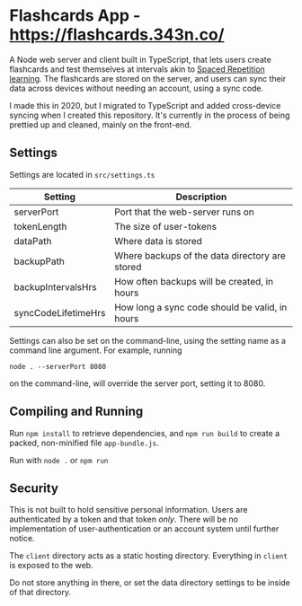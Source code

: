 # Flashcards App - https://flashcards.343n.co/
A Node web server and client built in TypeScript, that lets users create flashcards and test themselves at intervals akin to [Spaced Repetition learning](https://en.wikipedia.org/wiki/Spaced_repetition). The flashcards are stored on the server, and users can sync their data across devices without needing an account, using a sync code.

I made this in 2020, but I migrated to TypeScript and added cross-device syncing when I created this repository. It's currently in the process of being prettied up and cleaned, mainly on the front-end.

## Settings
Settings are located in `src/settings.ts`

| Setting | Description |
| ----- | ----- |
| serverPort | Port that the web-server runs on|
|tokenLength| The size of user-tokens|
|dataPath| Where data is stored|
|backupPath| Where backups of the data directory are stored|
|backupIntervalsHrs| How often backups will be created, in hours|
|syncCodeLifetimeHrs| How long a sync code should be valid, in hours|

Settings can also be set on the command-line, using the setting name as a command line argument. For example, running
```
node . --serverPort 8080
``` 
on the command-line, will override the server port, setting it to 8080.

## Compiling and Running
Run `npm install` to retrieve dependencies, and `npm run build` to create a packed, non-minified file `app-bundle.js`.

Run with `node .` or `npm run`

## Security
This is not built to hold sensitive personal information. Users are authenticated by a token and that token *only*. There will be no implementation of user-authentication or an account system until further notice.

The `client` directory acts as a static hosting directory. Everything in `client` is exposed to the web.

Do not store anything in there, or set the data directory settings to be inside of that directory.
